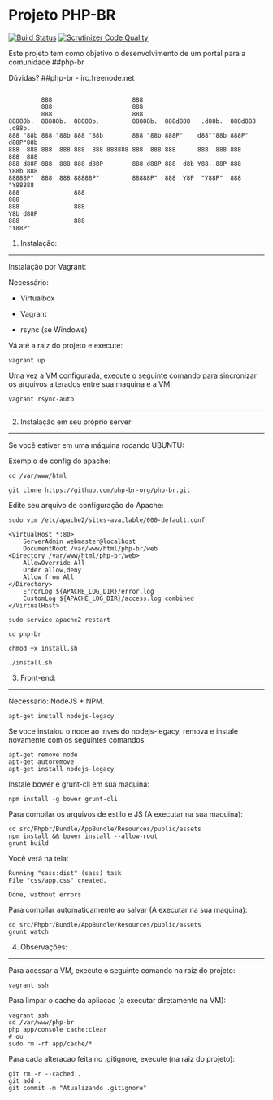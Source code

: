 Projeto PHP-BR
========================

[![Build Status](https://travis-ci.org/php-br-org/php-br.png?branch=master)](https://travis-ci.org/php-br-org/php-br) [![Scrutinizer Code Quality](https://scrutinizer-ci.com/g/php-br-org/php-br/badges/quality-score.png?b=master)](https://scrutinizer-ci.com/g/php-br-org/php-br/?branch=master)

Este projeto tem como objetivo o desenvolvimento
de um portal para a comunidade ##php-br

Dúvidas? ##php-br - irc.freenode.net

```

         888                      888                                        
         888                      888                                        
         888                      888                                        
88888b.  88888b.  88888b.         88888b.  888d888   .d88b.  888d888 .d88b.  
888 "88b 888 "88b 888 "88b        888 "88b 888P"    d88""88b 888P"  d88P"88b 
888  888 888  888 888  888 888888 888  888 888      888  888 888    888  888 
888 d88P 888  888 888 d88P        888 d88P 888  d8b Y88..88P 888    Y88b 888 
88888P"  888  888 88888P"         88888P"  888  Y8P  "Y88P"  888     "Y88888 
888               888                                                    888 
888               888                                               Y8b d88P 
888               888                                                "Y88P"  
```


1) Instalação:
----------------------------------

Instalação por Vagrant:

Necessário:

- Virtualbox

- Vagrant

- rsync (se Windows)


Vá até a raiz do projeto e execute:

    vagrant up

Uma vez a VM configurada, execute o seguinte comando para sincronizar os arquivos alterados entre sua maquina e a VM:

    vagrant rsync-auto

---

2) Instalação em seu próprio server:
-------------------------
Se você estiver em uma máquina rodando UBUNTU:

Exemplo de config do apache:

    cd /var/www/html

    git clone https://github.com/php-br-org/php-br.git

Edite seu arquivo de configuração do Apache:

    sudo vim /etc/apache2/sites-available/000-default.conf

    <VirtualHost *:80>
    	ServerAdmin webmaster@localhost
    	DocumentRoot /var/www/html/php-br/web
    <Directory /var/www/html/php-br/web>
        AllowOverride All
        Order allow,deny
        Allow from All
    </Directory>
    	ErrorLog ${APACHE_LOG_DIR}/error.log
    	CustomLog ${APACHE_LOG_DIR}/access.log combined
    </VirtualHost>

    sudo service apache2 restart

    cd php-br

    chmod +x install.sh

    ./install.sh

3) Front-end:
----------------------------------
Necessario: NodeJS + NPM. 

    apt-get install nodejs-legacy

Se voce instalou o node ao inves do nodejs-legacy, remova e instale novamente com os seguintes comandos:

    apt-get remove node
    apt-get autoremove
    apt-get install nodejs-legacy

Instale bower e grunt-cli em sua maquina:
    
    npm install -g bower grunt-cli

Para compilar os arquivos de estilo e JS (A executar na sua maquina):

    cd src/Phpbr/Bundle/AppBundle/Resources/public/assets
    npm install && bower install --allow-root
    grunt build

Você verá na tela:

    Running "sass:dist" (sass) task
    File "css/app.css" created.

    Done, without errors

Para compilar automaticamente ao salvar (A executar na sua maquina):

    cd src/Phpbr/Bundle/AppBundle/Resources/public/assets
    grunt watch


4) Observações:
----------------------------------

Para acessar a VM, execute o seguinte comando na raiz do projeto:

    vagrant ssh

Para limpar o cache da apliacao (a executar diretamente na VM):

    vagrant ssh
    cd /var/www/php-br
    php app/console cache:clear
    # ou
    sudo rm -rf app/cache/*

Para cada alteracao feita no .gitignore, execute (na raiz do projeto):

    git rm -r --cached .
    git add .
    git commit -m "Atualizando .gitignore"
